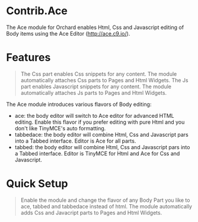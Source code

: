 Contrib.Ace
===========

The Ace module for Orchard enables Html, Css and Javascript editing of Body items using the Ace Editor (http://ace.c9.io/).

Features
========
> The Css part enables Css snippets for any content. The module automatically attaches Css parts to Pages and Html Widgets.
> The Js part enables Javascript snippets for any content. The module automatically attaches Js parts to Pages and Html Widgets.

The Ace module introduces various flavors of Body editing:
- ace: the body editor will switch to Ace editor for advanced HTML editing. Enable this flavor if you prefer editing with pure Html and you don't like TinyMCE's auto formatting.
- tabbedace: the body editor will combine Html, Css and Javascript pars into a Tabbed interface. Editor is Ace for all parts.
- tabbed: the body editor will combine Html, Css and Javascript pars into a Tabbed interface. Editor is TinyMCE for Html and Ace for Css and Javascript.

Quick Setup
===========

> Enable the module and change the flavor of any Body Part you like to ace, tabbed and tabbedace instead of html.
> The module automatically adds Css and Javacript parts to Pages and Html Widgets.

